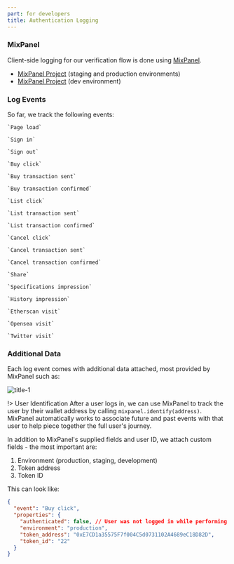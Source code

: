 ```yaml
---
part: for developers
title: Authentication Logging
---
```


### MixPanel

Client-side logging for our verification flow is done using [MixPanel](https://mixpanel.com/project/2762589/). 
* [MixPanel Project](https://mixpanel.com/project/2762589/) (staging and production environments)
* [MixPanel Project](https://mixpanel.com/project/2762575) (dev environment)

### Log Events

So far, we track the following events:

<Tabs>
  <Tab title="General">

    `Page load`

    `Sign in`

    `Sign out`

  </Tab>
  <Tab title="Transactions">

    `Buy click`

    `Buy transaction sent`

    `Buy transaction confirmed`

    `List click`

    `List transaction sent`

    `List transaction confirmed`

    `Cancel click`

    `Cancel transaction sent`

    `Cancel transaction confirmed`

  </Tab>
  <Tab title="Interactions">
    
    `Share`

    `Specifications impression`

    `History impression`

    `Etherscan visit`

    `Opensea visit`

    `Twitter visit`

  </Tab>
</Tabs>

### Additional Data

Each log event comes with additional data attached, most provided by MixPanel such as:

![](/mixpanel_properties.png "title-1")

!> User Identification
After a user logs in, we can use MixPanel to track the user by their wallet address by calling `mixpanel.identify(address)`. MixPanel automatically works to associate future and past events with that user to help piece together the full user's journey.

In addition to MixPanel's supplied fields and user ID, we attach custom fields - the most important are:
1. Environment (production, staging, development)
2. Token address
3. Token ID 

This can look like:
```json dark
{
  "event": "Buy click",
  "properties": {
    "authenticated": false, // User was not logged in while performing this action
    "environment": "production",
    "token_address": "0xE7CD1a35575F7f004C5d0731102A4689eC18D82D",
    "token_id": "22"
  }
}
```